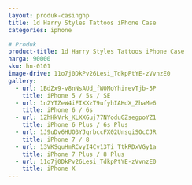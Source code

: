 ```yaml
---
layout: produk-casinghp
title: 1d Harry Styles Tattoos iPhone Case
categories: iphone

# Produk
product-title: 1d Harry Styles Tattoos iPhone Case
harga: 90000
sku: hn-0101
image-drive: 11o7j0DkPv26Lesi_TdkpPtYE-zVvnzE0
gallery:
  - url: 1BdZx9-v8nNsAUd_fW0MoYhirevTjb-5P
    title: iPhone 5 / 5s / SE
  - url: 1n2YTZeW4iFIXXzT9ufyhIAHdX_ZhaMe6
    title: iPhone 6 / 6s
  - url: 1ZhHkVrk_KLXXGuj77NYoduGZsegpoYZ1
    title: iPhone 6 Plus / 6s Plus
  - url: 1J9uDv6HUO3YJqrbccFX02UnsqiSOcCJR
    title: iPhone 7 / 8
  - url: 13VKSguHmRCvyI4Cv13Ti_TtkRDxVGy1a
    title: iPhone 7 Plus / 8 Plus
  - url: 11o7j0DkPv26Lesi_TdkpPtYE-zVvnzE0
    title: iPhone X
---
```

